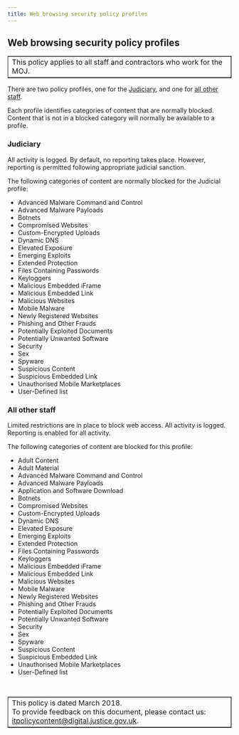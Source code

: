 ```yaml
---
title: Web browsing security policy profiles
---
```


## Web browsing security policy profiles

<table border='1'>
<tr valign='top'>
<td>This policy applies to all staff and contractors who work for the MOJ.</td>
</tr>
</table>

There are two policy profiles, one for the [Judiciary](#judiciary), and one for [all other staff](#allotherstaff).

Each profile identifies categories of content that are normally blocked. Content that is not in a blocked category will normally be available to a profile.

<a id="judiciary"/>

### Judiciary

All activity is logged. By default, no reporting takes place. However, reporting is permitted following appropriate judicial sanction.

The following categories of content are normally blocked for the Judicial profile:

- Advanced Malware Command and Control
- Advanced Malware Payloads
- Botnets
- Compromised Websites
- Custom-Encrypted Uploads
- Dynamic DNS
- Elevated Exposure
- Emerging Exploits
- Extended Protection
- Files Containing Passwords
- Keyloggers
- Malicious Embedded iFrame
- Malicious Embedded Link
- Malicious Websites
- Mobile Malware
- Newly Registered Websites
- Phishing and Other Frauds
- Potentially Exploited Documents
- Potentially Unwanted Software
- Security
- Sex
- Spyware
- Suspicious Content
- Suspicious Embedded Link
- Unauthorised Mobile Marketplaces
- User-Defined list

<a id="allotherstaff"/>

### All other staff

Limited restrictions are in place to block web access. All activity is logged. Reporting is enabled for all activity.

The following categories of content are blocked for this profile:

- Adult Content
- Adult Material
- Advanced Malware Command and Control
- Advanced Malware Payloads
- Application and Software Download
- Botnets
- Compromised Websites
- Custom-Encrypted Uploads
- Dynamic DNS
- Elevated Exposure
- Emerging Exploits
- Extended Protection
- Files Containing Passwords
- Keyloggers
- Malicious Embedded iFrame
- Malicious Embedded Link
- Malicious Websites
- Mobile Malware
- Newly Registered Websites
- Phishing and Other Frauds
- Potentially Exploited Documents
- Potentially Unwanted Software
- Security
- Sex
- Spyware
- Suspicious Content
- Suspicious Embedded Link
- Unauthorised Mobile Marketplaces
- User-Defined list

<p>&nbsp;</p>

<table border='1'>
<tr valign='top'>
<td>This policy is dated March 2018.<br/>
To provide feedback on this document, please contact us: <a href="mailto:itpolicycontent@digital.justice.gov.uk?subject=web-browsing-security-policy-profiles-new">itpolicycontent@digital.justice.gov.uk</a>.</td>
</tr>
</table>
